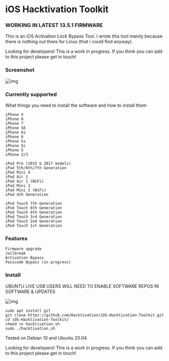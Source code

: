 # iOS Hacktivation Toolkit

### WORKING IN LATEST 13.5.1 FIRMWARE

This is an iOS Activation Lock Bypass Tool. I wrote this tool mainly because there is nothing out there for Linux (that i could find anyway). 

Looking for developers! This is a work in progress. If you think you can add to this project please get in touch!

### Screenshot

![img](https://i.imgur.com/QPDDEHc.png)

### Currently supported

What things you need to install the software and how to install them

```
iPhone X
iPhone 8
iPhone 7
iPhone SE
iPhone 6s
iPhone 6
iPhone 5s
iPhone 5c
iPhone 5
iPhone 2/3

iPad Pro (2015 & 2017 models)
iPad 5th/6th/7th Generation
iPad Mini 4
iPad Air 2
iPad Air 1 (WiFi)
iPad Mini 3
iPad Mini 2 (WiFi)
iPad 4th Generation

iPod Touch 7th Generation
iPod Touch 6th Generation
iPod Touch 4th Generation
iPod Touch 3rd Generation
iPod Touch 2nd Generation
iPod Touch 1st Generation
```

### Features


```
Firmware upgrade
Jailbreak
Activation Bypass
Passcode Bypass (in progress)
```
### Install

UBUNTU LIVE USB USERS WILL NEED TO ENABLE SOFTWARE REPOS IN SOFTWARE & UPDATES

![img](https://i.imgur.com/05scg8J.png)


```
sudo apt install git
git clone https://github.com/Hacktivation/iOS-Hacktivation-Toolkit.git
cd iOS-Hacktivation-Toolkit/
chmod +x hacktivation.sh
sudo ./hacktivation.sh
```

Tested on Debian 10 and Ubuntu 20.04

Looking for developers! This is a work in progress. If you think you can add to this project please get in touch!

